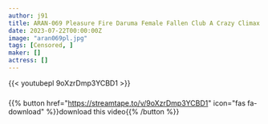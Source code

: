 ```yaml
---
author: j91
title: ARAN-069 Pleasure Fire Daruma Female Fallen Club A Crazy Climax Man’s Daughter The Birth Of A Horny Masochist With An Overly Sensitive Body And Holes! Ayasa
date: 2023-07-22T00:00:00Z
image: "aran069pl.jpg"
tags: [Censored, ]
maker: []
actress: []
---
```



{{< youtubepl 9oXzrDmp3YCBD1 >}}
###

{{% button href="https://streamtape.to/v/9oXzrDmp3YCBD1" icon="fas fa-download" %}}download this video{{% /button %}}
